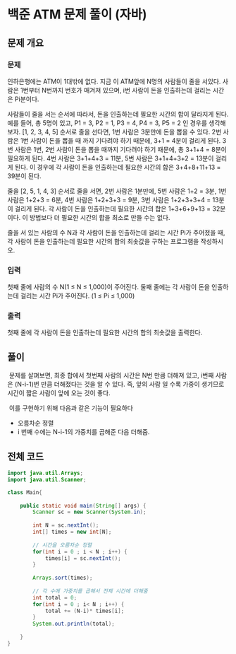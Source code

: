 # 백준 ATM 문제 풀이 (자바)



## 문제 개요

### 문제

인하은행에는 ATM이 1대밖에 없다. 지금 이 ATM앞에 N명의 사람들이 줄을 서있다. 사람은 1번부터 N번까지 번호가 매겨져 있으며, i번 사람이 돈을 인출하는데 걸리는 시간은 Pi분이다.

사람들이 줄을 서는 순서에 따라서, 돈을 인출하는데 필요한 시간의 합이 달라지게 된다. 예를 들어, 총 5명이 있고, P1 = 3, P2 = 1, P3 = 4, P4 = 3, P5 = 2 인 경우를 생각해보자. [1, 2, 3, 4, 5] 순서로 줄을 선다면, 1번 사람은 3분만에 돈을 뽑을 수 있다. 2번 사람은 1번 사람이 돈을 뽑을 때 까지 기다려야 하기 때문에, 3+1 = 4분이 걸리게 된다. 3번 사람은 1번, 2번 사람이 돈을 뽑을 때까지 기다려야 하기 때문에, 총 3+1+4 = 8분이 필요하게 된다. 4번 사람은 3+1+4+3 = 11분, 5번 사람은 3+1+4+3+2 = 13분이 걸리게 된다. 이 경우에 각 사람이 돈을 인출하는데 필요한 시간의 합은 3+4+8+11+13 = 39분이 된다.

줄을 [2, 5, 1, 4, 3] 순서로 줄을 서면, 2번 사람은 1분만에, 5번 사람은 1+2 = 3분, 1번 사람은 1+2+3 = 6분, 4번 사람은 1+2+3+3 = 9분, 3번 사람은 1+2+3+3+4 = 13분이 걸리게 된다. 각 사람이 돈을 인출하는데 필요한 시간의 합은 1+3+6+9+13 = 32분이다. 이 방법보다 더 필요한 시간의 합을 최소로 만들 수는 없다.

줄을 서 있는 사람의 수 N과 각 사람이 돈을 인출하는데 걸리는 시간 Pi가 주어졌을 때, 각 사람이 돈을 인출하는데 필요한 시간의 합의 최솟값을 구하는 프로그램을 작성하시오.

### 입력

첫째 줄에 사람의 수 N(1 ≤ N ≤ 1,000)이 주어진다. 둘째 줄에는 각 사람이 돈을 인출하는데 걸리는 시간 Pi가 주어진다. (1 ≤ Pi ≤ 1,000)

### 출력

첫째 줄에 각 사람이 돈을 인출하는데 필요한 시간의 합의 최솟값을 출력한다.



## 풀이

​	문제를 살펴보면, 최종 합에서 첫번째 사람의 시간은 N번 만큼 더해져 있고, i번째 사람은 (N-i-1)번 만큼 더해졌다는 것을 알 수 있다. 즉, 앞의 사람 일 수록 가중이 생기므로 시간이 짧은 사람이 앞에 오는 것이 좋다. 

​	이를 구현하기 위해 다음과 같은 기능이 필요하다

-  오름차순 정렬
- i 번째 수에는 N-i-1의 가중치를 곱해준 다음 더해줌.



## 전체 코드

```java
import java.util.Arrays;
import java.util.Scanner;

class Main{
	
	public static void main(String[] args) {
		Scanner sc = new Scanner(System.in);
		
		int N = sc.nextInt();
		int[] times = new int[N];
		
        // 시간을 오름차순 정렬
		for(int i = 0 ; i < N ; i++) {
			times[i] = sc.nextInt();
		}
		
		Arrays.sort(times);
		
        // 각 수에 가중치를 곱해서 전체 시간에 더해줌
		int total = 0;
		for(int i = 0 ; i< N ; i++) {
			total += (N-i)* times[i];
		}
		System.out.println(total);
		
	}
}
```

